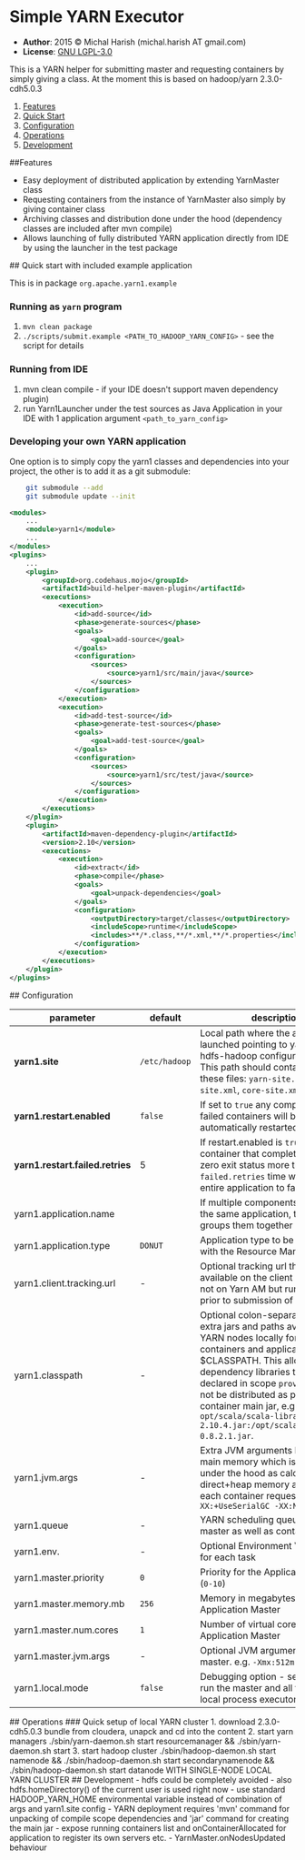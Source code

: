 # Simple YARN Executor

- **Author**: 2015 © Michal Harish (michal.harish AT gmail.com) 
- **License**: [GNU LGPL-3.0](LICENSE) 

This is a YARN helper for submitting master and requesting containers by simply giving a class. At the moment this is based on hadoop/yarn 2.3.0-cdh5.0.3

1. [Features](#features)
3. [Quick Start](#quickstart)
2. [Configuration](#configuration) 	
4. [Operations](#operations)
5. [Development](#development)


<a name="features">
##Features 		 
</a>

- Easy deployment of distributed application by extending YarnMaster class 
- Requesting containers from the instance of YarnMaster also simply by giving container class
- Archiving classes and distribution done under the hood (dependency classes are included after mvn compile)
- Allows launching of fully distributed YARN application directly from IDE by using the launcher in the test package

<a name="quickstart">
## Quick start with included example application
</a>

This is in package `org.apache.yarn1.example`

### Running as `yarn` program
1. `mvn clean package`
2. `./scripts/submit.example <PATH_TO_HADOOP_YARN_CONFIG>`  - see the script for details

### Running from IDE
1. mvn clean compile - if your IDE doesn't support maven dependency plugin)
2. run Yarn1Launcher under the test sources as Java Application in your IDE with 1 application argument `<path_to_yarn_config>`

### Developing your own YARN application

One option is to simply copy the yarn1 classes and dependencies into your project, the other is to add it as a git submodule:

```bash
    git submodule --add
    git submodule update --init    
```

```pom.xml
<modules>
    ...
    <module>yarn1</module>
    ...
</modules>
<plugins>
    ...
    <plugin>
        <groupId>org.codehaus.mojo</groupId>
        <artifactId>build-helper-maven-plugin</artifactId>
        <executions>
            <execution>
                <id>add-source</id>
                <phase>generate-sources</phase>
                <goals>
                    <goal>add-source</goal>
                </goals>
                <configuration>
                    <sources>
                        <source>yarn1/src/main/java</source>
                    </sources>
                </configuration>
            </execution>
            <execution>
                <id>add-test-source</id>
                <phase>generate-test-sources</phase>
                <goals>
                    <goal>add-test-source</goal>
                </goals>
                <configuration>
                    <sources>
                        <source>yarn1/src/test/java</source>
                    </sources>
                </configuration>
            </execution>
        </executions>
    </plugin>
    <plugin>
        <artifactId>maven-dependency-plugin</artifactId>
        <version>2.10</version>
        <executions>
            <execution>
                <id>extract</id>
                <phase>compile</phase>
                <goals>
                    <goal>unpack-dependencies</goal>
                </goals>
                <configuration>
                    <outputDirectory>target/classes</outputDirectory>
                    <includeScope>runtime</includeScope>
                    <includes>**/*.class,**/*.xml,**/*.properties</includes>
                </configuration>
            </execution>
        </executions>
    </plugin>
</plugins>
```
 
<a name="configuration">
## Configuration
</a>

parameter                       | default        | description
--------------------------------|----------------|---------------------------------------------------------------------------
**yarn1.site**                  | `/etc/hadoop`  | Local path where the application is launched pointing to yarn (and hdfs-hadoop configuration) files. This path should contain at least these files: `yarn-site.xml`, `hdfs-site.xml`, `core-site.xml`
**yarn1.restart.enabled**       | `false`        | If set to `true` any completed or failed containers will be automatically restarted.
**yarn1.restart.failed.retries**| 5              | If restart.enabled is `true` any container that completes with non-zero exit status more than `failed.retries` time will cause the entire application to fail
yarn1.application.name          | <master-class> | If multiple components are part of the same application, this name groups them together in one jar
yarn1.application.type          | `DONUT`        | Application type to be registered with the Resource Manager
yarn1.client.tracking.url       | -              | Optional tracking url that is available on the client machine, i.e. not on Yarn AM but running locally prior to submission of the job 
yarn1.classpath                 | -              | Optional colon-separated list of extra jars and paths available on YARN nodes locally for all containers and application master $CLASSPATH. This allows for large dependency libraries to be declared in scope `provided` and will not be distributed as part of container main jar, e.g. `opt/scala/scala-library-2.10.4.jar:/opt/scala/kafka_2.10-0.8.2.1.jar`.
yarn1.jvm.args                  | -              | Extra JVM arguments besides the main memory which is managed under the hood as calculated from direct+heap memory as given in each container request, , e.g. `-XX:+UseSerialGC -XX:NewRatio=3`
yarn1.queue                     | -              | YARN scheduling queue name for master as well as containers
yarn1.env.<VARIABLE>            | -              | Optional Environment Variable(s) for each task
yarn1.master.priority           | `0`            | Priority for the Application Master (`0-10`)
yarn1.master.memory.mb          | `256`          | Memory in megabytes for the Application Master
yarn1.master.num.cores          | `1`            | Number of virtual cores for the Application Master
yarn1.master.jvm.args           | -              | Optional JVM arguments for the master. e.g. `-Xmx:512m`
yarn1.local.mode                | `false`        | Debugging option - set tot `true` to run the master and all tasks in a local process executor

<a name="operations">
## Operations
</a> 
### Quick setup of local YARN cluster
1. download 2.3.0-cdh5.0.3 bundle from cloudera, unapck and cd into the content
2. start yarn managers ./sbin/yarn-daemon.sh start resourcemanager && ./sbin/yarn-daemon.sh start
3. start hadoop cluster ./sbin/hadoop-daemon.sh start namenode && ./sbin/hadoop-daemon.sh start secondarynamenode && ./sbin/hadoop-daemon.sh start datanode
WITH SINGLE-NODE LOCAL YARN CLUSTER


<a name="development">
## Development
</a>
- hdfs could be completely avoided - also hdfs.homeDirectory() of the current user is used right now
- use standard HADOOP_YARN_HOME environmental variable instead of combination of args and yarn1.site config
- YARN deployment requires 'mvn' command for unpacking of compile scope dependencies and 'jar' command for creating the main jar 
- expose running containers list and onContainerAllocated for application to register its own servers etc.
- YarnMaster.onNodesUpdated behaviour


